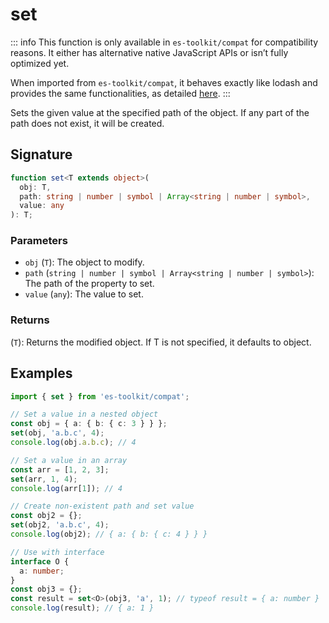 # set

::: info
This function is only available in `es-toolkit/compat` for compatibility reasons. It either has alternative native JavaScript APIs or isn’t fully optimized yet.

When imported from `es-toolkit/compat`, it behaves exactly like lodash and provides the same functionalities, as detailed [here](../../../compatibility.md).
:::

Sets the given value at the specified path of the object. If any part of the path does not exist, it will be created.

## Signature

```typescript
function set<T extends object>(
  obj: T,
  path: string | number | symbol | Array<string | number | symbol>,
  value: any
): T;
```

### Parameters

- `obj` (`T`): The object to modify.
- `path` (`string | number | symbol | Array<string | number | symbol>`): The path of the property to set.
- `value` (`any`): The value to set.

### Returns

(`T`): Returns the modified object. If T is not specified, it defaults to object.

## Examples

```typescript
import { set } from 'es-toolkit/compat';

// Set a value in a nested object
const obj = { a: { b: { c: 3 } } };
set(obj, 'a.b.c', 4);
console.log(obj.a.b.c); // 4

// Set a value in an array
const arr = [1, 2, 3];
set(arr, 1, 4);
console.log(arr[1]); // 4

// Create non-existent path and set value
const obj2 = {};
set(obj2, 'a.b.c', 4);
console.log(obj2); // { a: { b: { c: 4 } } }

// Use with interface
interface O {
  a: number;
}
const obj3 = {};
const result = set<O>(obj3, 'a', 1); // typeof result = { a: number }
console.log(result); // { a: 1 }
```
